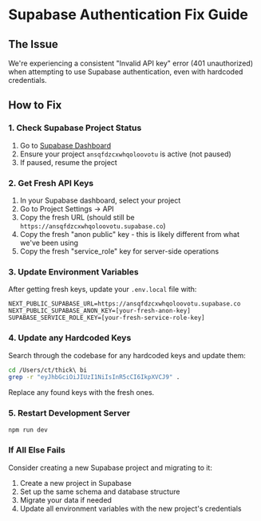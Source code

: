 # Supabase Authentication Fix Guide

## The Issue
We're experiencing a consistent "Invalid API key" error (401 unauthorized) when attempting to use Supabase authentication, even with hardcoded credentials.

## How to Fix

### 1. Check Supabase Project Status
1. Go to [Supabase Dashboard](https://app.supabase.io)
2. Ensure your project `ansqfdzcxwhqoloovotu` is active (not paused)
3. If paused, resume the project

### 2. Get Fresh API Keys
1. In your Supabase dashboard, select your project
2. Go to Project Settings → API
3. Copy the fresh URL (should still be `https://ansqfdzcxwhqoloovotu.supabase.co`)
4. Copy the fresh "anon public" key - this is likely different from what we've been using
5. Copy the fresh "service_role" key for server-side operations

### 3. Update Environment Variables
After getting fresh keys, update your `.env.local` file with:

```
NEXT_PUBLIC_SUPABASE_URL=https://ansqfdzcxwhqoloovotu.supabase.co
NEXT_PUBLIC_SUPABASE_ANON_KEY=[your-fresh-anon-key]
SUPABASE_SERVICE_ROLE_KEY=[your-fresh-service-role-key]
```

### 4. Update any Hardcoded Keys
Search through the codebase for any hardcoded keys and update them:

```bash
cd /Users/ct/thick\ bi
grep -r "eyJhbGciOiJIUzI1NiIsInR5cCI6IkpXVCJ9" .
```

Replace any found keys with the fresh ones.

### 5. Restart Development Server
```bash
npm run dev
```

### If All Else Fails
Consider creating a new Supabase project and migrating to it:

1. Create a new project in Supabase
2. Set up the same schema and database structure
3. Migrate your data if needed
4. Update all environment variables with the new project's credentials
